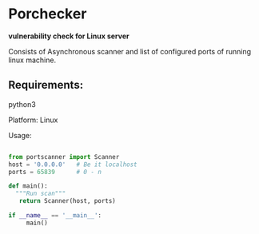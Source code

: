 # Porchecker

**vulnerability check for Linux server**

Consists of Asynchronous scanner and list of configured ports of running linux machine.

## Requirements: 
python3

Platform: Linux

Usage:

```python

from portscanner import Scanner
host = '0.0.0.0'   # Be it localhost
ports = 65839      # 0 - n

def main():
  """Run scan"""
   return Scanner(host, ports)

if __name__ == '__main__':
     main()
   ```
